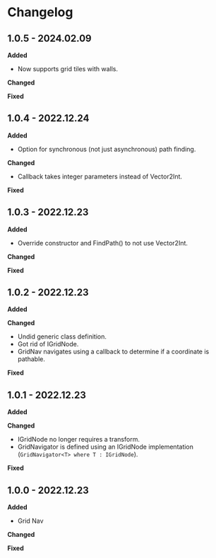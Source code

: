 # Changelog

## 1.0.5 - 2024.02.09

**Added**

* Now supports grid tiles with walls.

**Changed**

**Fixed**

## 1.0.4 - 2022.12.24

**Added**

* Option for synchronous (not just asynchronous) path finding.

**Changed**

* Callback takes integer parameters instead of Vector2Int.

**Fixed**

## 1.0.3 - 2022.12.23

**Added**

* Override constructor and FindPath() to not use Vector2Int.

**Changed**

**Fixed**

## 1.0.2 - 2022.12.23

**Added**

**Changed**

* Undid generic class definition.
* Got rid of IGridNode.
* GridNav navigates using a callback to determine if a coordinate is pathable.

**Fixed**

## 1.0.1 - 2022.12.23

**Added**

**Changed**

* IGridNode no longer requires a transform.
* GridNavigator is defined using an IGridNode implementation (```GridNavigator<T> where T : IGridNode```).

**Fixed**

## 1.0.0 - 2022.12.23

**Added**

* Grid Nav

**Changed**

**Fixed**
